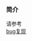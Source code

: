 ### 简介
请参考   
[bug复现](https://gitee.com/anner910/codefuzzer/blob/master/doc/%E5%85%B6%E4%BB%96/bug%E5%A4%8D%E7%8E%B0.md)  